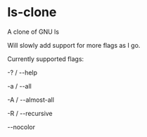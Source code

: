 # ls-clone
A clone of GNU ls

Will slowly add support for more flags as I go.

Currently supported flags:

-? / --help

-a / --all

-A / --almost-all

-R / --recursive

--nocolor
